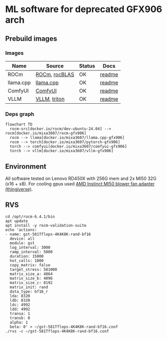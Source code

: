 # ML software for deprecated GFX906 arch

## Prebuild images
### Images
| Name | Source | Status | Docs |
| ---- | ------ | ------ | ---- |
| ROCm | [ROCm](https://github.com/ROCm/ROCm), [rocBLAS](https://github.com/ROCm/rocBLAS) | OK | [readme](./rocm/readme.md) |
| llama.cpp | [llama.cpp](https://github.com/ggml-org/llama.cpp) | OK | [readme](./llama.cpp/readme.md) |
| ComfyUI | [ComfyUI](https://github.com/comfyanonymous/ComfyUI) | OK | [readme](./comfyui/readme.md) |
| VLLM | [VLLM](https://github.com/nlzy/vllm-gfx906), [triton](https://github.com/nlzy/triton-gfx906) | OK | [readme](./vllm/readme.md) |

### Deps graph
```mermaid
flowchart TD
  rocm-src[docker.io/rocm/dev-ubuntu-24.04] --> rocm[docker.io/mixa3607/rocm-gfx906] 
  rocm --> llama[docker.io/mixa3607/llama.cpp-gfx906]
  rocm --> torch[docker.io/mixa3607/pytorch-gfx906]
  torch --> comfyui[docker.io/mixa3607/comfyui-gfx906]
  torch --> vllm[docker.io/mixa3607/vllm-gfx906]
```

## Environment
All software tested on Lenovo RD450X with 256G mem and 2x MI50 32G (x16 + x8). For cooling gpus used [AMD Instinct MI50 blower fan adapter (thingiverse)](https://www.thingiverse.com/thing:7153218).

## RVS
```shell
cd /opt/rocm-6.4.1/bin
apt update
apt install -y rocm-validation-suite
echo 'actions:
- name: gst-581Tflops-4K4K8K-rand-bf16
  device: all
  module: gst
  log_interval: 3000
  ramp_interval: 5000
  duration: 15000
  hot_calls: 1000
  copy_matrix: false
  target_stress: 581000
  matrix_size_a: 4864
  matrix_size_b: 4096
  matrix_size_c: 8192
  matrix_init: rand
  data_type: bf16_r
  lda: 8320
  ldb: 8320
  ldc: 4992
  ldd: 4992
  transa: 1
  transb: 0
  alpha: 1
  beta: 0' > ~/gst-581Tflops-4K4K8K-rand-bf16.conf
./rvs -c ~/gst-581Tflops-4K4K8K-rand-bf16.conf
```


